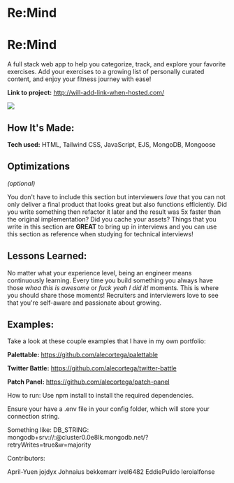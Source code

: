 # Re:Mind

# Re:Mind 
A full stack web app to  help you categorize, track, and explore your favorite exercises. Add your exercises to a growing list of personally curated content, and enjoy your fitness journey with ease!


**Link to project:** http://will-add-link-when-hosted.com/

<!-- ![alt tag](http://placecorgi.com/1200/650) -->

![](https://www.awesomescreenshot.com/video/13106430?key=b2ba57035a017b35bee7f092bb0e8b38)

## How It's Made:

**Tech used:** HTML, Tailwind CSS, JavaScript, EJS, MongoDB, Mongoose



## Optimizations
*(optional)*

You don't have to include this section but interviewers *love* that you can not only deliver a final product that looks great but also functions efficiently. Did you write something then refactor it later and the result was 5x faster than the original implementation? Did you cache your assets? Things that you write in this section are **GREAT** to bring up in interviews and you can use this section as reference when studying for technical interviews!

## Lessons Learned:

No matter what your experience level, being an engineer means continuously learning. Every time you build something you always have those *whoa this is awesome* or *fuck yeah I did it!* moments. This is where you should share those moments! Recruiters and interviewers love to see that you're self-aware and passionate about growing.

## Examples:
Take a look at these couple examples that I have in my own portfolio:

**Palettable:** https://github.com/alecortega/palettable

**Twitter Battle:** https://github.com/alecortega/twitter-battle

**Patch Panel:** https://github.com/alecortega/patch-panel




How to run:
Use npm install to install the required dependencies.

Ensure your have a .env file in your config folder, which will store your connection string.

Something like:
DB_STRING: mongodb+srv://<username>:<password>@cluster0.0e8lk.mongodb.net/?retryWrites=true&w=majority

Contributors: 

April-Yuen
jojdyx
Johnaius
bekkemarr
ivel6482
EddiePulido
leroialfonse
    


